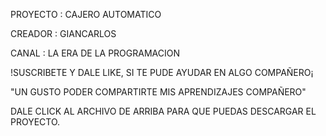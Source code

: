 PROYECTO : CAJERO AUTOMATICO

CREADOR : GIANCARLOS

CANAL : LA ERA DE LA PROGRAMACION

!SUSCRIBETE Y DALE LIKE, SI TE PUDE AYUDAR EN ALGO COMPAÑERO¡

"UN GUSTO PODER COMPARTIRTE MIS APRENDIZAJES COMPAÑERO"

DALE CLICK AL ARCHIVO DE ARRIBA PARA QUE PUEDAS DESCARGAR EL PROYECTO.
